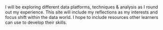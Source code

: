 I will be exploring different data platforms, techniques & analysis as I round out my experience. This site will include my reflections as my interests and focus shift within the data world. I hope to include resources other learners can use to develop their skills. 
